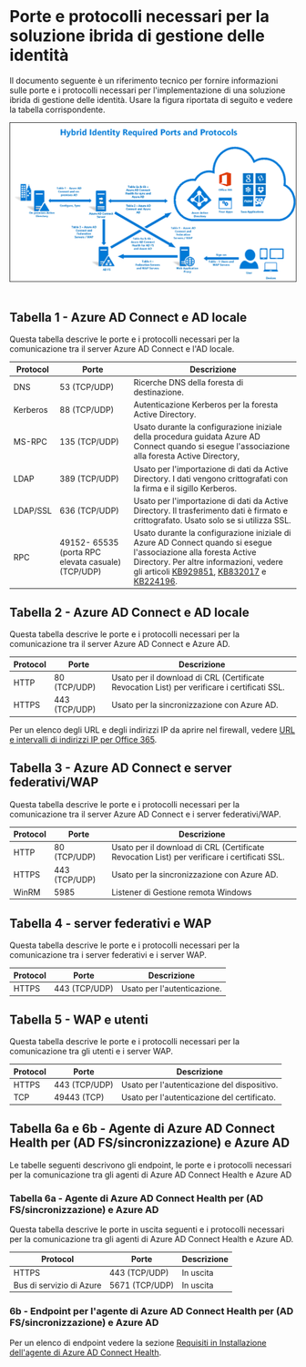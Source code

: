 <properties
	pageTitle="Azure AD Connect: porte | Microsoft Azure"
	description="Questa pagina è una pagina di riferimento tecnico relativa alle porte che devono essere aperte per Azure AD Connect"
	services="active-directory"
	documentationCenter=""
	authors="billmath"
	manager="femila"
	editor="curtand"/>  

<tags
	ms.service="active-directory"
	ms.workload="identity"
	ms.tgt_pltfrm="na"
	ms.devlang="na"
	ms.topic="article"
	ms.date="08/25/2016"
	ms.author="billmath"/>  

# Porte e protocolli necessari per la soluzione ibrida di gestione delle identità
Il documento seguente è un riferimento tecnico per fornire informazioni sulle porte e i protocolli necessari per l'implementazione di una soluzione ibrida di gestione delle identità. Usare la figura riportata di seguito e vedere la tabella corrispondente.

![Cos'è Azure AD Connect](./media/active-directory-aadconnect-ports/required1.png)  

## Tabella 1 - Azure AD Connect e AD locale
Questa tabella descrive le porte e i protocolli necessari per la comunicazione tra il server Azure AD Connect e l'AD locale.

Protocol | Porte | Descrizione
--------- | --------- |---------
DNS|53 (TCP/UDP)| Ricerche DNS della foresta di destinazione.
Kerberos|88 (TCP/UDP)| Autenticazione Kerberos per la foresta Active Directory.
MS-RPC |135 (TCP/UDP)| Usato durante la configurazione iniziale della procedura guidata Azure AD Connect quando si esegue l'associazione alla foresta Active Directory,
LDAP|389 (TCP/UDP)| Usato per l'importazione di dati da Active Directory. I dati vengono crittografati con la firma e il sigillo Kerberos.
LDAP/SSL|636 (TCP/UDP)| Usato per l'importazione di dati da Active Directory. Il trasferimento dati è firmato e crittografato. Usato solo se si utilizza SSL.
RPC |49152- 65535 (porta RPC elevata casuale)(TCP/UDP)| Usato durante la configurazione iniziale di Azure AD Connect quando si esegue l'associazione alla foresta Active Directory. Per altre informazioni, vedere gli articoli [KB929851](https://support.microsoft.com/kb/929851), [KB832017](https://support.microsoft.com/kb/832017) e [KB224196](https://support.microsoft.com/kb/224196).

## Tabella 2 - Azure AD Connect e AD locale
Questa tabella descrive le porte e i protocolli necessari per la comunicazione tra il server Azure AD Connect e Azure AD.

Protocol |Porte |Descrizione
--------- | --------- |---------
HTTP|80 (TCP/UDP)| Usato per il download di CRL (Certificate Revocation List) per verificare i certificati SSL.
HTTPS|443 (TCP/UDP)| Usato per la sincronizzazione con Azure AD.

Per un elenco degli URL e degli indirizzi IP da aprire nel firewall, vedere [URL e intervalli di indirizzi IP per Office 365](https://support.office.com/article/Office-365-URLs-and-IP-address-ranges-8548a211-3fe7-47cb-abb1-355ea5aa88a2).

## Tabella 3 - Azure AD Connect e server federativi/WAP
Questa tabella descrive le porte e i protocolli necessari per la comunicazione tra il server Azure AD Connect e i server federativi/WAP.

Protocol |Porte |Descrizione
--------- | --------- |---------
HTTP|80 (TCP/UDP)| Usato per il download di CRL (Certificate Revocation List) per verificare i certificati SSL.
HTTPS|443 (TCP/UDP)| Usato per la sincronizzazione con Azure AD.
WinRM|5985| Listener di Gestione remota Windows

## Tabella 4 - server federativi e WAP
Questa tabella descrive le porte e i protocolli necessari per la comunicazione tra i server federativi e i server WAP.

Protocol |Porte |Descrizione
--------- | --------- |---------
HTTPS|443 (TCP/UDP)| Usato per l'autenticazione.

## Tabella 5 - WAP e utenti
Questa tabella descrive le porte e i protocolli necessari per la comunicazione tra gli utenti e i server WAP.

Protocol |Porte |Descrizione
--------- | --------- |--------- |
HTTPS|443 (TCP/UDP)| Usato per l'autenticazione del dispositivo.
TCP|49443 (TCP)| Usato per l'autenticazione del certificato.

## Tabella 6a e 6b - Agente di Azure AD Connect Health per (AD FS/sincronizzazione) e Azure AD
Le tabelle seguenti descrivono gli endpoint, le porte e i protocolli necessari per la comunicazione tra gli agenti di Azure AD Connect Health e Azure AD

### Tabella 6a - Agente di Azure AD Connect Health per (AD FS/sincronizzazione) e Azure AD
Questa tabella descrive le porte in uscita seguenti e i protocolli necessari per la comunicazione tra gli agenti di Azure AD Connect Health e Azure AD.

Protocol |Porte |Descrizione
--------- | --------- |--------- |
HTTPS|443 (TCP/UDP)| In uscita
Bus di servizio di Azure|5671 (TCP/UDP)| In uscita

### 6b - Endpoint per l'agente di Azure AD Connect Health per (AD FS/sincronizzazione) e Azure AD
Per un elenco di endpoint vedere la sezione [Requisiti in Installazione dell'agente di Azure AD Connect Health](active-directory-aadconnect-health-agent-install.md#requirements).

<!---HONumber=AcomDC_0928_2016-->